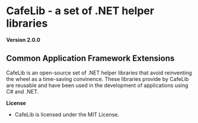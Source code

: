 # CafeLib - a set of .NET helper libraries

**Version 2.0.0**

## Common Application Framework Extensions

CafeLib is an open-source set of .NET helper libraries that avoid reinventing the wheel as a time-saving convinence.  These libraries provide by CafeLib are reusable and have been used in the development of applications using C# and .NET.

**License**

- CafeLib is licensed under the MIT License.
